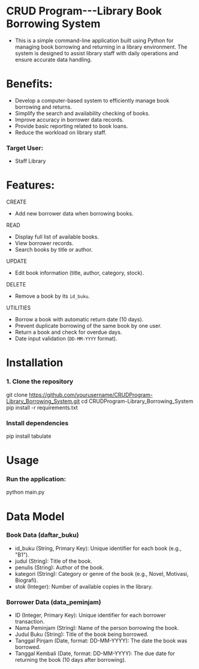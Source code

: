 # CRUD Program---Library Book Borrowing System
- This is a simple command-line application built using Python for managing book borrowing and returning in a library environment. The system is designed to assist library staff with daily operations and ensure accurate data handling.

# Benefits:
- Develop a computer-based system to efficiently manage book borrowing and returns.
- Simplify the search and availability checking of books.
- Improve accuracy in borrower data records.
- Provide basic reporting related to book loans.
- Reduce the workload on library staff.
  
### Target User:
- Staff Library
  
# Features:
CREATE
- Add new borrower data when borrowing books.

READ
- Display full list of available books.
- View borrower records.
- Search books by title or author.

UPDATE
- Edit book information (title, author, category, stock).

DELETE
- Remove a book by its `id_buku`.

UTILITIES
- Borrow a book with automatic return date (10 days).
- Prevent duplicate borrowing of the same book by one user.
- Return a book and check for overdue days.
- Date input validation (`DD-MM-YYYY` format).

# Installation
### 1. Clone the repository
git clone https://github.com/yourusername/CRUDProgram-Library_Borrowing_System.git
cd CRUDProgram-Library_Borrowing_System
pip install -r requirements.txt

### Install dependencies
pip install tabulate

# Usage
### Run the application:
python main.py

# Data Model
### Book Data (daftar_buku)
- id_buku (String, Primary Key): Unique identifier for each book (e.g., "B1").
- judul (String): Title of the book.
- penulis (String): Author of the book.
- kategori (String): Category or genre of the book (e.g., Novel, Motivasi, Biografi).
- stok (Integer): Number of available copies in the library.
### Borrower Data (data_peminjam)
- ID (Integer, Primary Key): Unique identifier for each borrower transaction.
- Nama Peminjam (String): Name of the person borrowing the book.
- Judul Buku (String): Title of the book being borrowed.
- Tanggal Pinjam (Date, format: DD-MM-YYYY): The date the book was borrowed.
- Tanggal Kembali (Date, format: DD-MM-YYYY): The due date for returning the book (10 days after borrowing).
